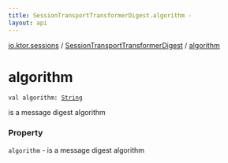 ```yaml
---
title: SessionTransportTransformerDigest.algorithm - 
layout: api
---
```


<div class='api-docs-breadcrumbs'><a href="../index.html">io.ktor.sessions</a> / <a href="index.html">SessionTransportTransformerDigest</a> / <a href="./algorithm.html">algorithm</a></div>

# algorithm

<div class="signature"><code><span class="keyword">val </span><span class="identifier">algorithm</span><span class="symbol">: </span><a href="https://kotlinlang.org/api/latest/jvm/stdlib/kotlin/-string/index.html"><span class="identifier">String</span></a></code></div>

is a message digest algorithm

### Property

<code>algorithm</code> - is a message digest algorithm